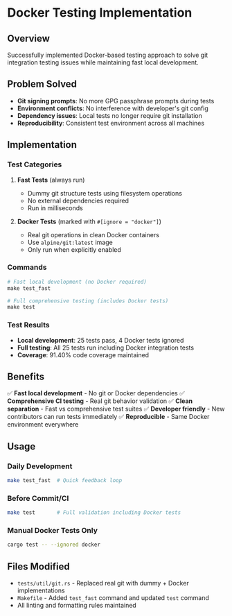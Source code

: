 # Docker Testing Implementation

## Overview

Successfully implemented Docker-based testing approach to solve git integration testing issues while maintaining fast local development.

## Problem Solved

- **Git signing prompts**: No more GPG passphrase prompts during tests
- **Environment conflicts**: No interference with developer's git config
- **Dependency issues**: Local tests no longer require git installation
- **Reproducibility**: Consistent test environment across all machines

## Implementation

### Test Categories

1. **Fast Tests** (always run)

    - Dummy git structure tests using filesystem operations
    - No external dependencies required
    - Run in milliseconds

2. **Docker Tests** (marked with `#[ignore = "docker"]`)
    - Real git operations in clean Docker containers
    - Use `alpine/git:latest` image
    - Only run when explicitly enabled

### Commands

```makefile
# Fast local development (no Docker required)
make test_fast

# Full comprehensive testing (includes Docker tests)
make test
```

### Test Results

- **Local development**: 25 tests pass, 4 Docker tests ignored
- **Full testing**: All 25 tests run including Docker integration tests
- **Coverage**: 91.40% code coverage maintained

## Benefits

✅ **Fast local development** - No git or Docker dependencies
✅ **Comprehensive CI testing** - Real git behavior validation
✅ **Clean separation** - Fast vs comprehensive test suites
✅ **Developer friendly** - New contributors can run tests immediately
✅ **Reproducible** - Same Docker environment everywhere

## Usage

### Daily Development

```bash
make test_fast  # Quick feedback loop
```

### Before Commit/CI

```bash
make test       # Full validation including Docker tests
```

### Manual Docker Tests Only

```bash
cargo test -- --ignored docker
```

## Files Modified

- `tests/util/git.rs` - Replaced real git with dummy + Docker implementations
- `Makefile` - Added `test_fast` command and updated `test` command
- All linting and formatting rules maintained
